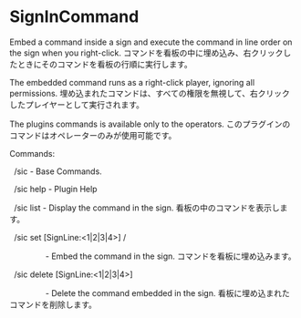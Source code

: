 # SignInCommand
Embed a command inside a sign and execute the command in line order on the sign when you right-click.
コマンドを看板の中に埋め込み、右クリックしたときにそのコマンドを看板の行順に実行します。

The embedded command runs as a right-click player, ignoring all permissions.
埋め込まれたコマンドは、すべての権限を無視して、右クリックしたプレイヤーとして実行されます。

The plugins commands is available only to the operators. 
このプラグインのコマンドはオペレーターのみが使用可能です。


Commands:

  /sic - Base Commands.

  /sic help - Plugin Help

  /sic list - Display the command in the sign. 看板の中のコマンドを表示します。

  /sic set [SignLine:<1|2|3|4>] /<command>

                - Embed the command in the sign. コマンドを看板に埋め込みます。

  /sic delete [SignLine:<1|2|3|4>]

                - Delete the command embedded in the sign. 看板に埋め込まれたコマンドを削除します。
